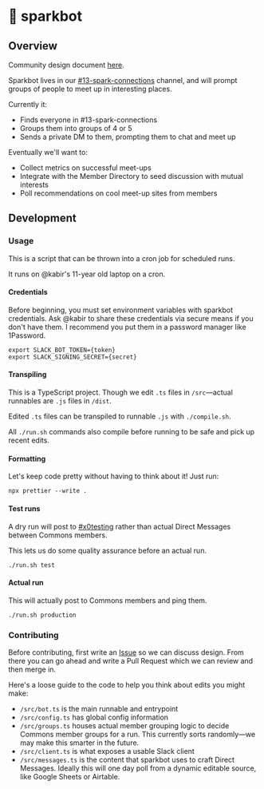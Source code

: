 # 💖 sparkbot

## Overview

Community design document [here](https://tinyurl.com/commons-spark-connections).

Sparkbot lives in our [#13-spark-connections](https://thesfcommons.slack.com/archives/C04AMJBCU4F) channel, and will prompt groups of people to meet up in interesting places.

Currently it:

- Finds everyone in #13-spark-connections
- Groups them into groups of 4 or 5
- Sends a private DM to them, prompting them to chat and meet up

Eventually we'll want to:

- Collect metrics on successful meet-ups
- Integrate with the Member Directory to seed discussion with mutual interests
- Poll recommendations on cool meet-up sites from members

## Development

### Usage

This is a script that can be thrown into a cron job for scheduled runs.

It runs on @kabir's 11-year old laptop on a cron.

#### Credentials

Before beginning, you must set environment variables with sparkbot credentials. Ask @kabir to share these credentials via secure means if you don't have them.
I recommend you put them in a password manager like 1Password.

```console
export SLACK_BOT_TOKEN={token}
export SLACK_SIGNING_SECRET={secret}
```

#### Transpiling

This is a TypeScript project. Though we edit `.ts` files in `/src`—actual runnables are `.js` files in `/dist`.

Edited `.ts` files can be transpiled to runnable `.js` with `./compile.sh`.

All `./run.sh` commands also compile before running to be safe and pick up recent edits.

#### Formatting

Let's keep code pretty without having to think about it! Just run:

```console
npx prettier --write .
```

#### Test runs

A dry run will post to [#x0testing](https://thesfcommons.slack.com/archives/C04J2SP748M) rather than actual Direct Messages between Commons members.

This lets us do some quality assurance before an actual run.

```console
./run.sh test
```

#### Actual run

This will actually post to Commons members and ping them.

```console
./run.sh production
```

### Contributing

Before contributing, first write an [Issue](https://github.com/NaimKabir/sfcommons-bot/issues) so we can discuss design. From there you can go ahead and write a Pull Request which we can review and then merge in.

Here's a loose guide to the code to help you think about edits you might make:

- `/src/bot.ts` is the main runnable and entrypoint
- `/src/config.ts` has global config information
- `/src/groups.ts` houses actual member grouping logic to decide Commons member groups for a run. This currently sorts randomly—we may make this smarter in the future.
- `/src/client.ts` is what exposes a usable Slack client
- `/src/messages.ts` is the content that sparkbot uses to craft Direct Messages. Ideally this will one day poll from a dynamic editable source, like Google Sheets or Airtable.
